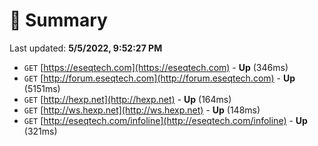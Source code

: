 # 📖 Summary
Last updated: **5/5/2022, 9:52:27 PM**

- `GET` [https://eseqtech.com](https://eseqtech.com) - **Up** (346ms)
- `GET` [http://forum.eseqtech.com](http://forum.eseqtech.com) - **Up** (5151ms)
- `GET` [http://hexp.net](http://hexp.net) - **Up** (164ms)
- `GET` [http://ws.hexp.net](http://ws.hexp.net) - **Up** (148ms)
- `GET` [http://eseqtech.com/infoline](http://eseqtech.com/infoline) - **Up** (321ms)
